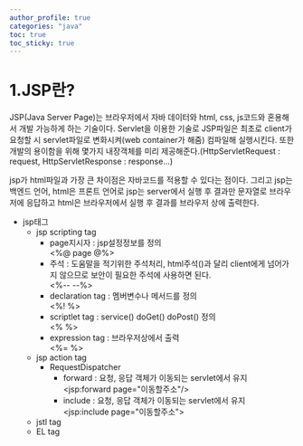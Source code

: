 ```yaml
---
author_profile: true
categories: "java"
toc: true
toc_sticky: true
---
```


# 1.JSP란?
JSP(Java Server Page)는 브라우저에서 자바 데이터와 html, css, js코드와 혼용해서 개발 가능하게 하는 기술이다. Servlet을 이용한 기술로 JSP파일은 최초로 client가 요청할 시 servlet파일로 변화시켜(web container가 해줌) 컴파일해 실행시킨다. 또한 개발의 용이함을 위해 몇가지 내장객체를 미리 제공해준다.(HttpServletRequest : request, HttpServletResponse : response...)           
 
jsp가 html파일과 가장 큰 차이점은 자바코드를 적용할 수 있다는 점이다. 그리고 jsp는 백엔드 언어, html은 프론트 언어로 jsp는 server에서 실행 후 결과만 문자열로 브라우저에 응답하고 html은 브라우저에서 실행 후 결과를 브라우저 상에 출력한다.          

- jsp태그
    - jsp scripting tag
        - page지시자 : jsp설정정보를 정의       
         <%@ page @%>
        - 주석 : 도움말을 적기위한 주석처리, html주석(<!-- -->)과 달리 client에게 넘어가지 않으므로 보안이 필요한 주석에 사용하면 된다.       
        <%-- --%>
        - declaration tag : 멤버변수나 메서드를 정의        
        <%!  %>
        - scriptlet tag : service() doGet() doPost() 정의         
        <%   %>
        - expression tag : 브라우저상에서 출력          
        <%=  %>
    - jsp action tag
        - RequestDispatcher
            - forward : 요청, 응답 객체가 이동되는 servlet에서 유지         
            <jsp:forward page="이동할주소"/>
            - include : 요청, 응답 객체가 이동되는 servlet에서 유지         
            <jsp:include page="이동할주소">
    - jstl tag
    - EL tag